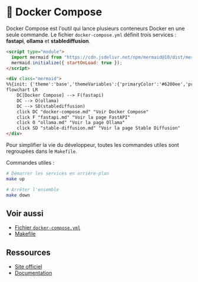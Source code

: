 # 🐳 Docker Compose

Docker Compose est l'outil qui lance plusieurs conteneurs Docker en une seule commande.
Le fichier `docker-compose.yml` définit trois services : **fastapi**, **ollama** et **stablediffusion**.

```html
<script type="module">
  import mermaid from "https://cdn.jsdelivr.net/npm/mermaid@10/dist/mermaid.esm.min.mjs";
  mermaid.initialize({ startOnLoad: true });
</script>

<div class="mermaid">
%%{init: {'theme':'base','themeVariables':{'primaryColor':'#6200ee','primaryTextColor':'#ffffff','primaryBorderColor':'#6200ee','lineColor':'#6200ee','fontFamily':'Roboto'}}}%%
flowchart LR
    DC[Docker Compose] --> F(fastapi)
    DC --> O(ollama)
    DC --> SD(stablediffusion)
    click DC "docker-compose.md" "Voir Docker Compose"
    click F "fastapi.md" "Voir la page FastAPI"
    click O "ollama.md" "Voir la page Ollama"
    click SD "stable-diffusion.md" "Voir la page Stable Diffusion"
</div>
```

Pour simplifier la vie du développeur, toutes les commandes utiles sont regroupées dans le `Makefile`.

Commandes utiles :
```bash
# Démarrer les services en arrière-plan
make up

# Arrêter l'ensemble
make down
```

## Voir aussi

- [Fichier `docker-compose.yml`](../reference/docker-compose-yml.md)
- [Makefile](../reference/makefile.md)

## Ressources
- [Site officiel](https://www.docker.com/)
- [Documentation](https://docs.docker.com/compose/)
